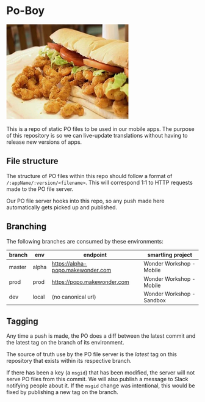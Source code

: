 # Po-Boy 

![Po' boy](po-boy.jpg)

This is a repo of static PO files to be used in our mobile apps. The purpose of this repository is so we can live-update translations without having to release new versions of apps.

## File structure

The structure of PO files within this repo should follow a format of `/:appName/:version/<filename>`. This will correspond 1:1 to HTTP requests made to the PO file server.

Our PO file server hooks into this repo, so any push made here automatically gets picked up and published.

## Branching

The following branches are consumed by these environments:

| branch | env | endpoint | smartling project |
| --- | --- | --- | --- |
| master | alpha | https://alpha-popo.makewonder.com | Wonder Workshop - Mobile |
| prod | prod | https://popo.makewonder.com | Wonder Workshop - Mobile |
| dev | local | (no canonical url) | Wonder Workshop - Sandbox |

## Tagging

Any time a push is made, the PO does a diff between the latest commit and the latest tag on the branch of its environment. 

The source of truth use by the PO file server is the *latest* tag on this repository that exists within its respective branch.

If there has been a key (a `msgid`) that has been modified, the server will not serve PO files from this commit. We will also publish a message to Slack notifying people about it. If the `msgid` change was intentional, this would be fixed by publishing a new tag on the branch.

